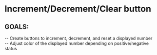 # Increment/Decrement/Clear button

## GOALS:
-- Create buttons to increment, decrement, and reset a displayed number<br>
-- Adjust color of the displayed number depending on positive/negative status